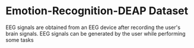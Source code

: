 # Emotion-Recognition-DEAP Dataset

EEG signals are obtained from an EEG device after recording the user's brain signals. EEG signals can be generated by the user while performing some tasks
